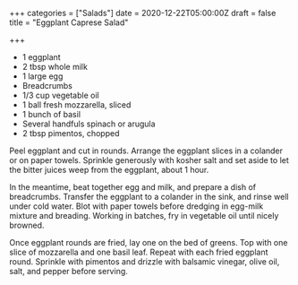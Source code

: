 +++
categories = ["Salads"]
date = 2020-12-22T05:00:00Z
draft = false
title = "Eggplant Caprese Salad"

+++
* 1 eggplant 
* 2 tbsp whole milk 
* 1 large egg 
* Breadcrumbs 
* 1/3 cup vegetable oil 
* 1 ball fresh mozzarella, sliced 
* 1 bunch of basil 
* Several handfuls spinach or arugula 
* 2 tbsp pimentos, chopped

Peel eggplant and cut in rounds. Arrange the eggplant slices in a colander or on paper towels. Sprinkle generously with kosher salt and set aside to let the bitter juices weep from the eggplant, about 1 hour. 

In the meantime, beat together egg and milk, and prepare a dish of breadcrumbs. Transfer the eggplant to a colander in the sink, and rinse well under cold water. Blot with paper towels before dredging in egg-milk mixture and breading. Working in batches, fry in vegetable oil until nicely browned. 

Once eggplant rounds are fried, lay one on the bed of greens. Top with one slice of mozzarella and one basil leaf. Repeat with each fried eggplant round. Sprinkle with pimentos and drizzle with balsamic vinegar, olive oil, salt, and pepper before serving.
